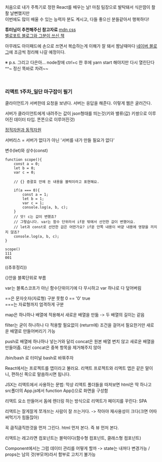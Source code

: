 처음으로 내가 주특기로 정한 React를 배우는 날! 마침 팀장으로 발탁돼서 식은땀이 좔좔 날뻔했지만	
이번에도 많이 배울 수 있는 능력자 분도 계시고, 다들 좋으신 분들같아서 행복하다!

**튜터님이 추천해주신 참고자료**	
[mdn css](https://developer.mozilla.org/ko/docs/Web/CSS)	
[벨로포트 블로그와 그분이 쓰신 책](https://velopert.com/)	

아무래도 아이패드에 손으로 쓰면서 복습하는게 이해가 잘 돼서 짬날때마다 [네이버 블로그](https://blog.naver.com/dusekdms182)에 조금씩 정리해 나갈 예정이다.

※ p.s. 그리고 다은아... node창에 ctrl+c 한 후에 yarn start 해야지만 다시 열린단다^^~ 정신 똑바로 차려~~


<br>

### 리액트 1주차_일단 마구잡이 필기

클라이언트가 서버한테 요청을 보낸다. 서버는 응답을 해준다. 이렇게 웹은 굴러간다.     

서버가 클라이언트에게 내려주는 값이 json형태를 띄는것(키와 밸류(값) 키쌍으로 이루어진 데이터 타입. 똔똔으로 이루어진것)        

[정적자원과 동적자원](https://dololak.tistory.com/78)      

서버리스 = 서버가 없다가 아닌 '서버를 내가 만들 필요가 없다'      

변수(let)와 상수(const)      
```
function scope(){
	const a = 0;
	let b = 0;
	var c = 0;

	// {} 증괄호 안에 든 내용을 블럭이라고 표현해요.
	
	if(a === 0){
		const a = 1;
		let b = 1;
		var c = 1;
		console.log(a, b, c);
	}
	// 앗! c는 값이 변했죠? 
	// 그렇습니다. var는 함수 단위라서 if문 밖에서 선언한 값이 변했어요.
	// let과 const로 선언한 겂은 어떤가요? if문 안쪽 내용이 바깥 내용에 영향을 끼치지 않죠?
	console.log(a, b, c);
}
```
```
scope()   
111     
001
```

((추후정리))

{}안을 블록단위로 부름         

var는 블록스코프가 아닌 함수단위이기에 다 무시하고 var 하나로 다 덮어버림               

==은 문자숫자(자료형) 구분 못함 0 == '0' true     
===는 자료형까지 엄격하게 구분        

map은 하나하나 배열에 적용해서 새로운 배열을 만듦 -> 두 배열의 길이는 같음			

filter는 굳이 하나하나 다 적용할 필요없이 (return에) 조건을 걸어서 필요한거만 새로운 배열로 만들어버리기 가능			

push로 배열에 하나하나 넣는거와 달리 concat은 원본 배열 변치 않고 새로운 배열을 만들어줌. 대신 concat은 중복 항목을 제거해주지 않아				

/bin/bash 로 터미널 bash로 바꿔주자			

React에서는 프로젝트를 앱이라고 불러요. 리액트 프로젝트와 리액트 앱은 같은 말이니, 편하신 쪽으로 말씀하시면 됩니다.		

JSX는 리액트에서 사용하는 문법: 막상 리액트 폴더들을 따져보면 html은 딱 하나고 src폴더의 App.js에서 function App()으로 화면을 구성함		

리액트 요소 만들어서 돔에 렌더링 하는 방식으로 리액트가 페이지를 꾸린다: SPA		

리액트는 잘게잘게 쪼개쓰는 사람이 잘 쓰는거다. -> 작아야 재사용성이 크다(크면 어따 써먹기가 힘들잖아)				

꼭 큼직큼직한것을 먼저 그린다. html 먼저 본다. 즉 뷰 먼저 본다.		

리액트는 레고라면 컴포넌트는 블럭이다(함수형 컴포넌트, 클래스형 컴포넌트)

Component에서는 그럼 데이터 관리를 어떻게 할까 -> state는 내꺼다 변경가능 / props는 남의 것(부모꺼)라서 함부로 고치기 불가능      





